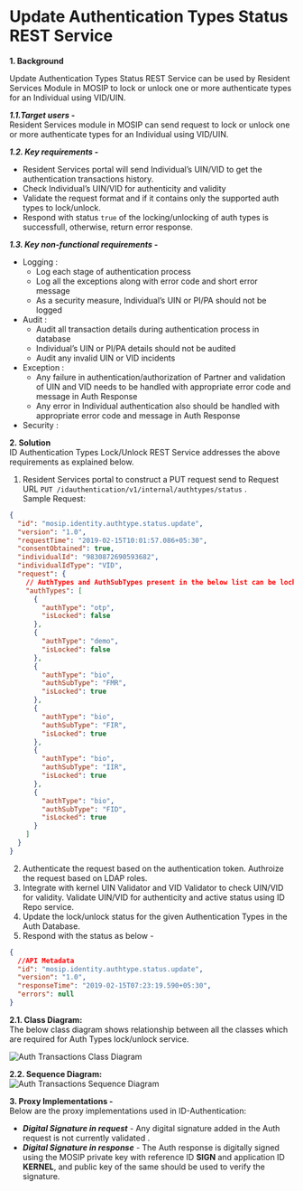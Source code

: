 # Update Authentication Types Status REST Service


**1. Background**

Update Authentication Types Status REST Service can be used by Resident Services Module in MOSIP to lock or unlock one or more authenticate types for an Individual using VID/UIN.


 ***1.1.Target users -***  
Resident Services module in MOSIP can send request to lock or unlock one or more authenticate types for an Individual using VID/UIN.


 ***1.2. Key requirements -***   
-	Resident Services portal will send Individual’s UIN/VID to get the authentication transactions history.
-	Check Individual’s UIN/VID for authenticity and validity
-	Validate the request format and if it contains only the supported auth types to lock/unlock.
-	Respond with status `true` of the locking/unlocking of auth types is successfull, otherwise, return error response.

 ***1.3. Key non-functional requirements -***   
-	Logging :
	-	Log each stage of authentication process
	-	Log all the exceptions along with error code and short error message
	-	As a security measure, Individual’s UIN or PI/PA should not be logged
-	Audit :
	-	Audit all transaction details during authentication process in database
	-	Individual’s UIN or PI/PA details should not be audited
	-	Audit any invalid UIN or VID incidents
-	Exception :
	-	Any failure in authentication/authorization of Partner and validation of UIN and VID needs to be handled with appropriate error code and message in Auth Response
	-	Any error in Individual authentication also should be handled with appropriate error code and message in Auth Response 
-	Security :


**2. Solution**   
ID  Authentication Types Lock/Unlock REST Service addresses the above requirements as explained below. 

1.	Resident Services portal to construct a PUT request send to Request URL `PUT /idauthentication/v1/internal/authtypes/status` .     
Sample Request: 
```JSON
{
  "id": "mosip.identity.authtype.status.update",
  "version": "1.0",
  "requestTime": "2019-02-15T10:01:57.086+05:30",
  "consentObtained": true,
  "individualId": "9830872690593682",
  "individualIdType": "VID",
  "request": {
    // AuthTypes and AuthSubTypes present in the below list can be locked or unlocked
    "authTypes": [
      {
        "authType": "otp",
        "isLocked": false
      },
      {
        "authType": "demo",
        "isLocked": false
      },
      {
        "authType": "bio",
        "authSubType": "FMR",
        "isLocked": true
      },
      {
        "authType": "bio",
        "authSubType": "FIR",
        "isLocked": true
      },
      {
        "authType": "bio",
        "authSubType": "IIR",
        "isLocked": true
      },
      {
        "authType": "bio",
        "authSubType": "FID",
        "isLocked": true
      }
    ]
  }
}
```

2.	Authenticate the request based on the authentication token. Authroize the request based on LDAP roles.
3.	Integrate with kernel UIN Validator and VID Validator to check UIN/VID for validity. Validate UIN/VID for authenticity and active status using ID Repo service.
7.	Update the lock/unlock status for the given Authentication Types in the Auth Database.
8.	Respond with the status as below - 
```JSON
{
  //API Metadata
  "id": "mosip.identity.authtype.status.update",
  "version": "1.0",
  "responseTime": "2019-02-15T07:23:19.590+05:30",
  "errors": null
}
```

**2.1. Class Diagram:**   
The below class diagram shows relationship between all the classes which are required for Auth Types lock/unlock service.

![Auth Transactions Class Diagram](_images/Auth_Type_Status_Update_Design-Class_Diagram.png)

**2.2. Sequence Diagram:**   
![Auth Transactions Sequence Diagram](_images/Auth_Type_Status_Update_Design-Sequence_Diagram.png)

**3. Proxy Implementations -**   
Below are the proxy implementations used in ID-Authentication:
- ***Digital Signature in request*** - Any digital signature added in the Auth request is not currently validated .
- ***Digital Signature in response*** - The Auth response is digitally signed using the MOSIP private key with reference ID **SIGN** and application ID **KERNEL**, and public key of the same should be used to verify the signature. 
